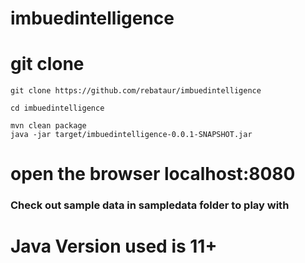 # imbuedintelligence

# git clone
```
git clone https://github.com/rebataur/imbuedintelligence

cd imbuedintelligence

mvn clean package
java -jar target/imbuedintelligence-0.0.1-SNAPSHOT.jar
```
# open the browser localhost:8080

### Check out sample data in sampledata folder to play with

# Java Version used is 11+
